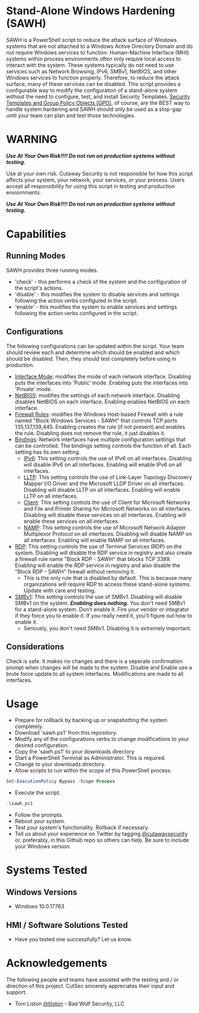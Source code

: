 # Stand-Alone Windows Hardening (SAWH)
SAWH is a PowerShell script to reduce the attack surface of Windows systems that are not attached to a Windows Active Directory Domain and do not require Windows services to function. Human-Machine Interface (MHI) systems within process environments often only require local access to interact with the system. These systems typically do not need to use services such as Network Browsing, IPv6, SMBv1, NetBIOS, and other Windows services to function properly. Therefore, to reduce the attack surface, many of these services can be disabled. This script provides a configurable way to modify the configuration of a stand-alone system without the need to configure, test, and install Security Templates. [Security Templates and Group Policy Objects (GPO)](https://docs.microsoft.com/en-us/windows/security/threat-protection/security-compliance-toolkit-10), of course, are the BEST way to handle system hardening and SAWH should only be used as a stop-gap until your team can plan and test those technologies.

# WARNING

***Use At Your Own Risk!!!! Do not run on production systems without testing.***

Use at your own risk. Cutaway Security is not responsible for how this script affects your system, your network, your services, or your process. Users accept all responsibility for using this script in testing and production enviornments.

***Use At Your Own Risk!!!! Do not run on production systems without testing.***

# Capabilities
## Running Modes
SAWH provides three running modes.

* 'check' - this performs a check of the system and the configuration of the script's actions.
* 'disable' - this modifies the system to disable services and settings following the action verbs configured in the script.
* 'enable' - this modifies the system to enable services and settings following the action verbs configured in the script.

## Configurations
The following configurations can be updated within the script. Your team should review each and determine which should be enabled and which should be disabled. Then, they should test completely before using in production.

* <ins>Interface Mode</ins>: modifies the mode of each network interface. Disabling puts the interfaces into 'Public' mode. Enabling puts the interfaces into 'Private' mode.
* <ins>NetBIOS</ins>: modifies the settings of each network interface. Disabling disables NetBIOS on each interface. Enabling enables NetBIOS on each interface.
* <ins>Firewall Rules</ins>: modifies the Windows Host-based Firewall with a rule named "Block Windows Services - SAWH" that controls TCP ports 135,137,139,445. Enabling creates the rule (if not present) and enables the rule. Disabling does not remove the rule, it just disables it.
* <ins>Bindings</ins>: Network interfaces have multiple configuration settings that can be controlled. The bindings setting controls the function of all. Each setting has its own setting.
  * <ins>IPv6</ins>: This setting controls the use of IPv6 on all interfaces. Disabling will disable IPv6 on all interfaces. Enabling will enable IPv6 on all interfaces.
  * <ins>LLTP</ins>: This setting controls the use of Link-Layer Topology Discovery Mapper I/O Driver and the Microsoft LLDP Driver on all interfaces. Disabling will disable LLTP on all interfaces. Enabling will enable LLTP on all interfaces.
  * <ins>Client</ins>: This setting controls the use of Client for Microsoft Networks and File and Printer Sharing for Microsoft Networks on all interfaces. Disabling will disable these services on all interfaces. Enabling will enable these services on all interfaces.
  * <ins>NAMP</ins>: This setting controls the use of Microsoft Network Adapter Multiplexor Protocol on all interfaces. Disabling will disable NAMP on all interfaces. Enabling will enable NAMP on all interfaces.
* <ins>RDP</ins>: This setting controls the use of Terminal Services (RDP) on the system. Disabling will disable the RDP service in registry and also create a firewall rule name "Block RDP - SAWH" that blocks TCP 3389. Enabling will enable the RDP service in registry and also disable the "Block RDP - SAWH" firewall without removing it.
  * This is the only rule that is disabled by default. This is because many organizations will require RDP to access these stand-alone systems. Update with care and testing.
* <ins>SMBv1</ins>: This setting controls the use of SMBv1. Disabling will disable SMBv1 on the system. ***Enabling does nothing.*** You don't need SMBv1 for a stand-alone system. Don't enable it. Fire your vendor or integrator if they force you to enable it. If you really need it, you'll figure out how to enable it.
  * Seriously, you don't need SMBv1. Disabling it is extremely important.

## Considerations
Check is safe. It makes no changes and there is a seperate confirmation prompt when changes will be made to the system.
Disable and Enable use a brute force update to all system interfaces. Modifications are made to all interfaces.

# Usage
* Prepare for rollback by backing up or snapshotting the system completely.
* Download 'sawh.ps1' from this repository.
* Modify any of the configurations verbs to change modifications to your desired configuration.
* Copy the 'sawh.ps1' to your downloads directory
* Start a PowerShell Terminal as Administrator. This is required.
* Change to your downloads directory.
* Allow scripts to run within the scope of this PowerShell process.
```powershell
Set-ExecutionPolicy Bypass -Scope Process
```
* Execute the script.
```powershell
.\sawh.ps1
```
* Follow the prompts.
* Reboot your system.
* Test your system's functionality. Rollback if necessary.
* Tell us about your experience on Twitter by tagging [@cutawaysecurity](https://twitter.com/cutawaysecurity) or, preferably, in this Github repo so others can help. Be sure to include your Windows version.

# Systems Tested
## Windows Versions
* Windows 10.0.17763
## HMI / Software Solutions Tested
* Have you tested one successfully? Let us know.

# Acknowledgements
The following people and teams have assisted with the testing and / or direction of this project. CutSec sincerely appreciates their input and support.

* Tom Liston [@tliston](https://twitter.com/tliston) - Bad Wolf Security, LLC